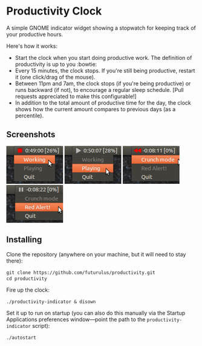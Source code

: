Productivity Clock
==================

A simple GNOME indicator widget showing a stopwatch for keeping track of your
productive hours.

Here's how it works:

 * Start the clock when you start doing productive work. The definition of
   productivity is up to you :bowtie:
 * Every 15 minutes, the clock stops. If you're still being productive, restart
   it (one click/drag of the mouse).
 * Between 11pm and 7am, the clock stops (if you're being productive) or runs
   backward (if not), to encourage a regular sleep schedule. [Pull requests
   appreciated to make this configurable!]
 * In addition to the total amount of productive time for the day, the clock
   shows how the current amount compares to previous days (as a percentile).

Screenshots
-----------

![Clocking in](/screenshots/start.png)
![Clocking out](/screenshots/stop.png)
![After-hours "red alert"](/screenshots/red_alert.png)
![After-hours "crunch mode"](/screenshots/crunch.png)

Installing
----------

Clone the repository (anywhere on your machine, but it will need to stay
there):

    git clone https://github.com/futurulus/productivity.git
    cd productivity

Fire up the clock:

    ./productivity-indicator & disown

Set it up to run on startup (you can also do this manually via the Startup
Applications preferences window&mdash;point the path to the
``productivity-indicator`` script):

    ./autostart
